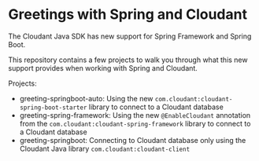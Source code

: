 # Greetings with Spring and Cloudant

The Cloudant Java SDK has new support for Spring Framework and Spring Boot.

This repository contains a few projects to walk you through what this new support provides when working with Spring and Cloudant.

Projects: 

* greeting-springboot-auto: Using the new `com.cloudant:cloudant-spring-boot-starter` library to connect to a Cloudant database
* greeting-spring-framework: Using the new `@EnableCloudant` annotation from the `com.cloudant:cloudant-spring-framework` library to connect to a Cloudant database
* greeting-springboot: Connecting to Cloudant database only using the Cloudant Java library `com.cloudant:cloudant-client`
